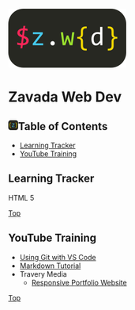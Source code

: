 <!--Setup small logo image-->
[logo]:https://github.com/mzavada/portfolio/blob/master/dist/img/z_sqlogo.png


![Zavada Web Dev](https://github.com/mzavada/portfolio/blob/master/dist/img/zwd_logo.png)
# Zavada Web Dev

## <img src="https://github.com/mzavada/portfolio/blob/master/dist/img/z_sqlogo.png" width="20px"/>Table of Contents
- [Learning Tracker](#learning_tracker)
- [YouTube Training](#youtube_training)


## Learning Tracker
HTML 5


[Top](#zavada_web_dev)

## YouTube Training
- [Using Git with VS Code](https://www.youtube.com/watch?v=9cMWR-EGFuY)
- [Markdown Tutorial](https://www.youtube.com/watch?v=pTCROLZLhDM)
- Travery Media
    - [Responsive Portfolio Website](https://www.youtube.com/watch?v=gYzHS-n2gqU)

[Top](#zavada_web_dev)
